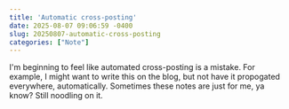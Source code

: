 ```yaml
---
title: 'Automatic cross-posting'
date: 2025-08-07 09:06:59 -0400
slug: 20250807-automatic-cross-posting
categories: ["Note"]
---
```


I'm beginning to feel like automated cross-posting is a mistake. For example, I might want to write this on the blog, but not have it propogated everywhere, automatically. Sometimes these notes are just for me, ya know? Still noodling on it.
